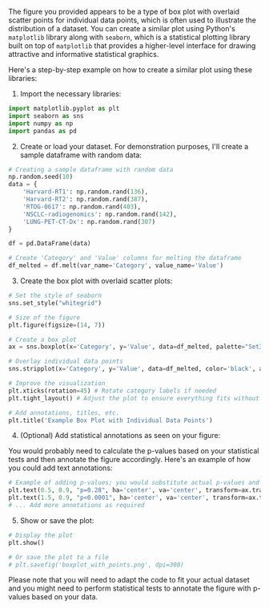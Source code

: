 The figure you provided appears to be a type of box plot with overlaid scatter points for individual data points, which is often used to illustrate the distribution of a dataset. You can create a similar plot using Python's `matplotlib` library along with `seaborn`, which is a statistical plotting library built on top of `matplotlib` that provides a higher-level interface for drawing attractive and informative statistical graphics.

Here's a step-by-step example on how to create a similar plot using these libraries:

1. Import the necessary libraries:

```python
import matplotlib.pyplot as plt
import seaborn as sns
import numpy as np
import pandas as pd
```

2. Create or load your dataset. For demonstration purposes, I'll create a sample dataframe with random data:

```python
# Creating a sample dataframe with random data
np.random.seed(10)
data = {
    'Harvard-RT1': np.random.rand(136),
    'Harvard-RT2': np.random.rand(387),
    'RTOG-0617': np.random.rand(403),
    'NSCLC-radiogenomics': np.random.rand(142),
    'LUNG-PET-CT-Dx': np.random.rand(307)
}

df = pd.DataFrame(data)

# Create 'Category' and 'Value' columns for melting the dataframe
df_melted = df.melt(var_name='Category', value_name='Value')
```

3. Create the box plot with overlaid scatter plots:

```python
# Set the style of seaborn
sns.set_style("whitegrid")

# Size of the figure
plt.figure(figsize=(14, 7))

# Create a box plot
ax = sns.boxplot(x='Category', y='Value', data=df_melted, palette="Set3")

# Overlay individual data points
sns.stripplot(x='Category', y='Value', data=df_melted, color='black', alpha=0.5, jitter=True, size=4)

# Improve the visualization
plt.xticks(rotation=45) # Rotate category labels if needed
plt.tight_layout() # Adjust the plot to ensure everything fits without overlap

# Add annotations, titles, etc.
plt.title('Example Box Plot with Individual Data Points')
```

4. (Optional) Add statistical annotations as seen on your figure:

You would probably need to calculate the p-values based on your statistical tests and then annotate the figure accordingly. Here's an example of how you could add text annotations:

```python
# Example of adding p-values; you would substitute actual p-values and their respective positions
plt.text(0.5, 0.9, "p=0.28", ha='center', va='center', transform=ax.transAxes)
plt.text(1.5, 0.9, "p<0.0001", ha='center', va='center', transform=ax.transAxes)
# ... Add more annotations as required
```

5. Show or save the plot:

```python
# Display the plot
plt.show()

# Or save the plot to a file
# plt.savefig('boxplot_with_points.png', dpi=300)
```

Please note that you will need to adapt the code to fit your actual dataset and you might need to perform statistical tests to annotate the figure with p-values based on your data.
